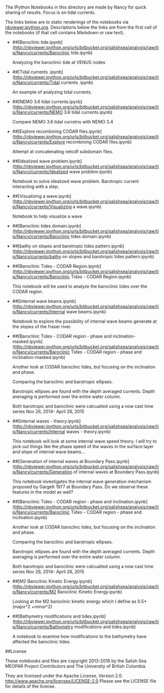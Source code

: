 The IPython Notebooks in this directory are made by Nancy for
quick sharing of results. Focus is on tidal currents.

The links below are to static renderings of the notebooks via
[nbviewer.ipython.org](http://nbviewer.ipython.org/).
Descriptions below the links are from the first cell of the notebooks
(if that cell contains Markdown or raw text).

* ##[Baroclinic tide.ipynb](http://nbviewer.ipython.org/urls/bitbucket.org/salishsea/analysis/raw/tip/Nancy/currents/Baroclinic tide.ipynb)  
    
    Analyzing the baroclinic tide at VENUS nodes  

* ##[Tidal currents .ipynb](http://nbviewer.ipython.org/urls/bitbucket.org/salishsea/analysis/raw/tip/Nancy/currents/Tidal currents .ipynb)  
    
    An example of analyzing tidal currents.  
      


* ##[NEMO 3.6 tidal currents.ipynb](http://nbviewer.ipython.org/urls/bitbucket.org/salishsea/analysis/raw/tip/Nancy/currents/NEMO 3.6 tidal currents.ipynb)  
    
    Compare NEMO 3.6 tidal curretns with NEMO 3.4  

* ##[Explore recombining CODAR files.ipynb](http://nbviewer.ipython.org/urls/bitbucket.org/salishsea/analysis/raw/tip/Nancy/currents/Explore recombining CODAR files.ipynb)  
    
    Attempt at concatenating netcdf subdomain files.  

* ##[Idealized wave problem.ipynb](http://nbviewer.ipython.org/urls/bitbucket.org/salishsea/analysis/raw/tip/Nancy/currents/Idealized wave problem.ipynb)  
    
    Notebook to solve idealized wave problem. Barotropic current interacting with a step.  

* ##[Visualizing a wave.ipynb](http://nbviewer.ipython.org/urls/bitbucket.org/salishsea/analysis/raw/tip/Nancy/currents/Visualizing a wave.ipynb)  
    
    Notebook to help visualize a wave  

* ##[Baroclinic tides domain.ipynb](http://nbviewer.ipython.org/urls/bitbucket.org/salishsea/analysis/raw/tip/Nancy/currents/Baroclinic tides domain.ipynb)  
    
* ##[bathy on slopes and barotropic tides pattern.ipynb](http://nbviewer.ipython.org/urls/bitbucket.org/salishsea/analysis/raw/tip/Nancy/currents/bathy on slopes and barotropic tides pattern.ipynb)  
    
* ##[Baroclinic Tides - CODAR Region.ipynb](http://nbviewer.ipython.org/urls/bitbucket.org/salishsea/analysis/raw/tip/Nancy/currents/Baroclinic Tides - CODAR Region.ipynb)  
    
    This notebook will be used to analyze the baroclinic tides over the CODAR region.  


* ##[Internal wave beams.ipynb](http://nbviewer.ipython.org/urls/bitbucket.org/salishsea/analysis/raw/tip/Nancy/currents/Internal wave beams.ipynb)  
    
    Notebook to explore the possibility of internal wave beams generate at the slopes of the fraser river.  

* ##[Baroclinic Tides - CODAR region - phase and inclination-masked.ipynb](http://nbviewer.ipython.org/urls/bitbucket.org/salishsea/analysis/raw/tip/Nancy/currents/Baroclinic Tides - CODAR region - phase and inclination-masked.ipynb)  
    
    Another look at CODAR baroclinc tides, but focusing on the inclination and phase.  
      
    Comparing the baroclinic and barotropic ellipses.  
      
    Barotropic ellipses are found with the depth averaged currents. Depth averaging is performed over the entire water column.  
      
    Both barotropic and baroclinic were calcualted using a now cast time series Nov 26, 2014- April 26, 2015  

* ##[Internal waves - theory.ipynb](http://nbviewer.ipython.org/urls/bitbucket.org/salishsea/analysis/raw/tip/Nancy/currents/Internal waves - theory.ipynb)  
    
    This notebook will look at some internal wave speed theory. I will try to pick out things like the phase speed of the waves in the surface layer and slope of internal wave beams...  

* ##[Generation of internal waves at Boundary Pass.ipynb](http://nbviewer.ipython.org/urls/bitbucket.org/salishsea/analysis/raw/tip/Nancy/currents/Generation of internal waves at Boundary Pass.ipynb)  
    
    This notebook investigates the internal wave generation mechanism proposed by Gargett 1977 at Boundary Pass. Do we observe these features in the model as well?  
      


* ##[Baroclinic Tides - CODAR region - phase and inclination.ipynb](http://nbviewer.ipython.org/urls/bitbucket.org/salishsea/analysis/raw/tip/Nancy/currents/Baroclinic Tides - CODAR region - phase and inclination.ipynb)  
    
    Another look at CODAR baroclinc tides, but focusing on the inclination and phase.  
      
    Comparing the baroclinic and barotropic ellipses.  
      
    Barotropic ellipses are found with the depth averaged currents. Depth averaging is performed over the entire water column.  
      
    Both barotropic and baroclinic were calcualted using a now cast time series Nov 26, 2014- April 26, 2015  

* ##[M2 Baroclinic Kinetic Energy.ipynb](http://nbviewer.ipython.org/urls/bitbucket.org/salishsea/analysis/raw/tip/Nancy/currents/M2 Baroclinic Kinetic Energy.ipynb)  
    
    Looking at the M2 baroclinic kinetic energy which I define as 0.5*(major^2 +minor^2)  

* ##[Bathymetry modifications and tides.ipynb](http://nbviewer.ipython.org/urls/bitbucket.org/salishsea/analysis/raw/tip/Nancy/currents/Bathymetry modifications and tides.ipynb)  
    
    A notebook to examine how modifications to the bathymetry have affected the baroclinic tides.  


##License

These notebooks and files are copyright 2013-2016
by the Salish Sea MEOPAR Project Contributors
and The University of British Columbia.

They are licensed under the Apache License, Version 2.0.
http://www.apache.org/licenses/LICENSE-2.0
Please see the LICENSE file for details of the license.
